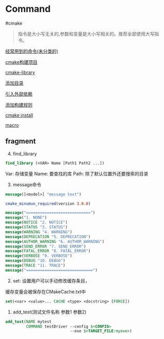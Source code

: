 #  Command

#cmake

> 指令是大小写无关的,参数和变量是大小写相关的。推荐全部使用大写指令。

[经常用到的命令(未分类的)](CMake_Unsorted_Common_Command.md)

[cmake构建项目](cmake构建项目.md)

[cmake-library](cmake_library.md)

[添加目录](cmake添加文件夹.md)

[引入外部依赖](cmake_package.md)

[添加构建规则](cmake添加构建规则.md)

[cmake install](cmake_install.md)

[macro](cmake_macro_and_function.md)

## fragment

4. find_library

```cmake
find_library (<VAR> Name [Path1 Path2 ...])
```

Var: 存储变量
Name: 要查找的库 
Path: 除了默认位置外还要搜索的目录

3. message命令

```cmake
message([<model>] "message text")
```

```cmake
cmake_minumun_required(version 3.0.0)

message("============================")
message("1. NONE")
message(NOTICE "2. NOTICE")
message(STATUS "3. STATUS")
message(WARNING "4. WARNING")
message(DEPRECATION "5. DEPRECATION")
message(AUTHOR_WARNING "6. AUTHOR_WARNING")
message(SEND_ERROR "7. SEND_ERROR")
message(FATAL_ERROR "8. FATAL_ERROR")
message(VERBOSE "9. VERBOSE")
message(DEBUG "10. DEBUG")
message(TRACE "11. TRACE")
message("=============================")
```

2. set: 设置用户可以手动修改缓存条目，

缓存变量会被保存在CMakeCache.txt中

```cmake
set(<var> <value>... CACHE <type> <docstring> [FORCE])
```

1. add_test(测试文件名称 参数1 参数2)

```cmake
add_test(NAME mytest
         COMMAND testDriver --config $<CONFIG>
                            --exe $<TARGET_FILE:myexe>)
```


